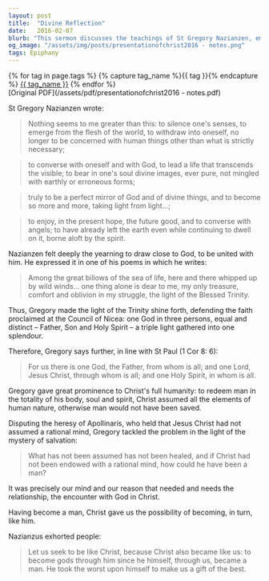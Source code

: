 ```yaml
---
layout: post
title:  "Divine Reflection"
date:   2016-02-07
blurb: "This sermon discusses the teachings of St Gregory Nazianzen, emphasizing the importance of introspection and connection with God. It highlights the belief in the Trinity and the full humanity of Christ. The sermon encourages us to strive to be like Christ, as he became like us."
og_image: "/assets/img/posts/presentationofchrist2016 - notes.png"
tags: Epiphany
---    
```

<div class="tag-pills">
  {% for tag in page.tags %}
    {% capture tag_name %}{{ tag }}{% endcapture %}
    <a href="{{ site.baseurl }}/tag/{{ tag_name | slugify }}" class="tag-pill">{{ tag_name }}</a>
  {% endfor %}
</div>
[Original PDF](/assets/pdf/presentationofchrist2016 - notes.pdf)

St Gregory Nazianzen wrote:

> Nothing seems to me greater than this: to silence one's senses, to emerge from the flesh of the world, to withdraw into oneself, no longer to be concerned with human things other than what is strictly necessary;

> to converse with oneself and with God, to lead a life that transcends the visible; to bear in one's soul divine images, ever pure, not mingled with earthly or erroneous forms;

> truly to be a perfect mirror of God and of divine things, and to become so more and more, taking light from light…;

> to enjoy, in the present hope, the future good, and to converse with angels; to have already left the earth even while continuing to dwell on it, borne aloft by the spirit.

Nazianzen felt deeply the yearning to draw close to God, to be united with him. He expressed it in one of his poems in which he writes:

> Among the great billows of the sea of life, here and there whipped up by wild winds… one thing alone is dear to me, my only treasure, comfort and oblivion in my struggle, the light of the Blessed Trinity.

Thus, Gregory made the light of the Trinity shine forth, defending the faith proclaimed at the Council of Nicea: one God in three persons, equal and distinct – Father, Son and Holy Spirit – a triple light gathered into one splendour.

Therefore, Gregory says further, in line with St Paul (1 Cor 8: 6): 

> For us there is one God, the Father, from whom is all; and one Lord, Jesus Christ, through whom is all; and one Holy Spirit, in whom is all.

Gregory gave great prominence to Christ's full humanity: to redeem man in the totality of his body, soul and spirit, Christ assumed all the elements of human nature, otherwise man would not have been saved.

Disputing the heresy of Apollinaris, who held that Jesus Christ had not assumed a rational mind, Gregory tackled the problem in the light of the mystery of salvation:

> What has not been assumed has not been healed, and if Christ had not been endowed with a rational mind, how could he have been a man?

It was precisely our mind and our reason that needed and needs the relationship, the encounter with God in Christ.

Having become a man, Christ gave us the possibility of becoming, in turn, like him.

Nazianzus exhorted people:

> Let us seek to be like Christ, because Christ also became like us: to become gods through him since he himself, through us, became a man. He took the worst upon himself to make us a gift of the best.
